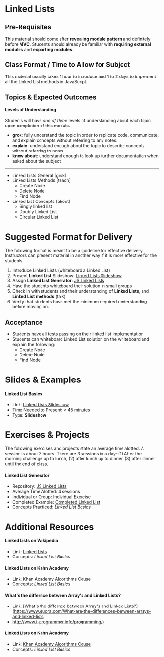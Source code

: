 # Linked Lists

## Pre-Requisites
This material should come after **revealing module pattern** and definitely before **MVC**. Students should already be familiar with **requiring external modules** and **exporting modules**.

## Class Format / Time to Allow for Subject
This material usually takes 1 hour to introduce and 1 to 2 days to implement all the Linked List methods in JavaScript.

## Topics & Expected Outcomes

#### Levels of Understanding
Students will have *one of three* levels of understanding about each topic upon completion of this module.
- **grok**: fully understand the topic in order to replicate code, communicate, and explain concepts without referring to any notes.
- **explain**: understand enough about the topic to describe concepts without referring to notes.
- **know about**: understand enough to look up further documentation when asked about the subject.

---

- Linked Lists General [grok]
- Linked Lists Methods [teach]
  - Create Node
  - Delete Node
  - Find Node
- Linked List Concepts [about]
  - Singly linked list
  - Doubly Linked List
  - Circular Linked List

# Suggested Format for Delivery
The following format is meant to be a guideline for effective delivery. Instructors can present material in another way if it is more effective for the students.

1. Introduce Linked Lists (whiteboard a Linked List)
1. Present **Linked List** Slideshow: [Linked Lists Slideshow](https://github.com/devleague/slides-js-linked-lists)
1. Assign **Linked List Generator**: [JS Linked Lists](https://github.com/devleague/js-linked-list)
1. Have the students whiteboard their solution in small groups
1. Check in with students and their understanding of **Linked Lists**, and **Linked List methods** (talk)
1. Verify that students have met the minimum required understanding before moving on.

## Acceptance
- Students have all tests passing on their linked list implementation
- Students can whiteboard Linked List solution on the whiteboard and explain the following:
  - Create Node
  - Delete Node
  - Find Node

# Slides & Examples

#### Linked List Basics
- Link: [Linked Lists Slideshow](https://github.com/devleague/slides-js-linked-lists)
- Time Needed to Present: < 45 minutes
- Type: **Slideshow**

# Exercises & Projects
The following exercises and projects state an average time alotted. A session is about 3 hours. There are 3 sessions in a day: (1) After the morning challenge up to lunch, (2) after lunch up to dinner, (3) after dinner until the end of class.

#### Linked List Generator
- Repository: [JS Linked Lists](https://github.com/devleague/js-linked-list)
- Average Time Alotted: 4 sessions
- Individual or Group: Individual Exercise
- Completed Example: [Completed Linked List](https://github.com/JoeKarlsson1/data-structures/blob/master/linked-list/linkedList.js)
- Concepts Practiced: *Linked List Basics*

# Additional Resources

#### Linked Lists on Wikipedia
- Link: [Linked Lists](https://en.wikipedia.org/wiki/Linked_list)
- Concepts: *Linked List Basics*

#### Linked Lists on Kahn Academy
- Link: [Khan Academy Algorithms Couse](https://en.wikipedia.org/wiki/Linked_list)
- Concepts: *Linked List Basics*

#### What's the differnce between Array's and Linked Lists?
- Link: [What's the differnce between Array's and Linked Lists?](https://www.quora.com/What-are-the-differences-between-arrays-and-linked-lists
- http://www.i-programmer.info/programming/)

#### Linked Lists on Kahn Academy
- Link: [Khan Academy Algorithms Couse](https://en.wikipedia.org/wiki/Linked_list)
- Concepts: *Linked List Basics*

